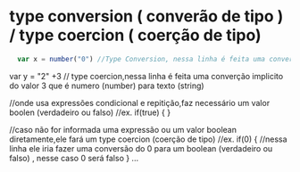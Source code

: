 # type conversion ( converão de tipo ) / type coercion ( coerção de tipo)
```js
  var x = number("0") //Type Conversion, nessa linha é feita uma conversão de tipo explicita
```

var y = "2" +3 // type coercion,nessa linha é feita uma converção implicito do valor 3 que é numero (number) para
texto (string)

//onde usa expressões condicional e repitição,faz necessário um valor boolen (verdadeiro ou falso)
//ex.
if(true) {
}

//caso não for informada uma expressão ou um valor boolean diretamente,ele fará um type coercion (coerção de tipo)
//ex.
if(0) { //nessa linha ele iria fazer uma conversão do 0 para um boolean (verdadeiro ou falso) , nesse caso 0 será falso
}
...
